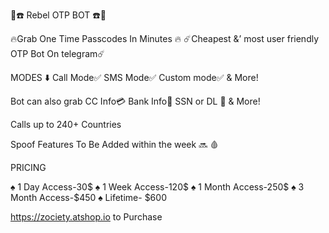🤖☎️ Rebel OTP BOT ☎️🤖 

🔥Grab One Time Passcodes In Minutes 🔥
☄️Cheapest &’ most user friendly OTP Bot On telegram☄️

MODES ⬇️
Call Mode✅ 
SMS Mode✅ 
Custom mode✅
& More!

Bot can also grab
CC Info💳
Bank Info🏦 
SSN or DL 📄 
& More!

Calls up to 240+ Countries

Spoof Features To Be Added within the week 🔜 🩸

PRICING
 
♠️ 1 Day Access-30$ 
♠️ 1 Week Access-120$
♠️ 1 Month Access-250$
♠️ 3 Month Access-$450
♠️ Lifetime- $600

https://zociety.atshop.io to Purchase
